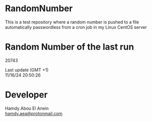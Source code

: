 # RandomNumber    
This is a test repository where a random number is pushed to a file automatically passwordless from a cron job in my Linux CentOS server    
# Random Number of the last run   
20743
      
Last update (GMT +1)    
11/16/24 20:50:26
# Developer    
Hamdy Abou El Anein   
hamdy.aea@protonmail.com
